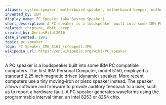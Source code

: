 ```yaml
---
aliases: system-speaker, motherboard-speaker, motherboard-beeper, motherboard-buzzer
invented_by: IBM
display_name: PC Speaker (aka System Speaker)
short_description: A PC speaker is a loudspeaker built into some IBM PC compatible computers.
related: chiptune, 8bit, beep
created_by: GeniusPilot2016
date_invented: 1981
topic: pc-speaker
logo: PC-Speaker_IMG_8161_(cropped).JPG
wikipedia_url: https://en.wikipedia.org/wiki/PC_speaker
---
```

A PC speaker is a loudspeaker built into some IBM PC compatible computers. The first IBM Personal Computer, model 5150, employed a standard 2.25 inch magnetic driven (dynamic) speaker. More recent computers use a tiny moving-iron or piezo speaker instead. The speaker allows software and firmware to provide auditory feedback to a user, such as to report a hardware fault. A PC speaker generates waveforms using the programmable interval timer, an Intel 8253 or 8254 chip.
